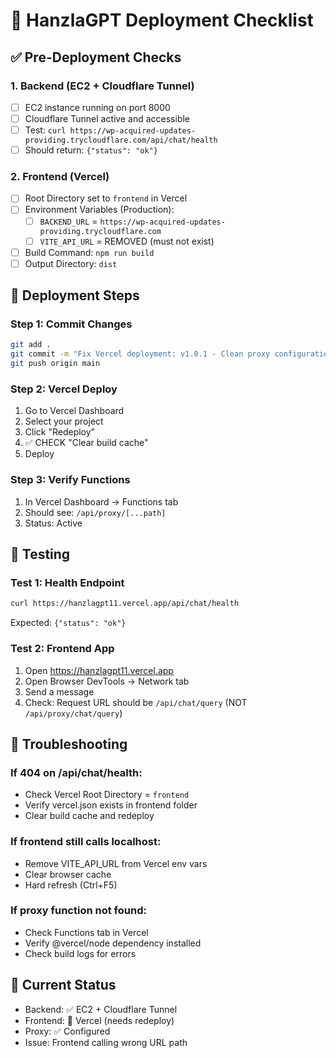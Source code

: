 # 🚀 HanzlaGPT Deployment Checklist

## ✅ Pre-Deployment Checks

### 1. Backend (EC2 + Cloudflare Tunnel)
- [ ] EC2 instance running on port 8000
- [ ] Cloudflare Tunnel active and accessible
- [ ] Test: `curl https://wp-acquired-updates-providing.trycloudflare.com/api/chat/health`
- [ ] Should return: `{"status": "ok"}`

### 2. Frontend (Vercel)
- [ ] Root Directory set to `frontend` in Vercel
- [ ] Environment Variables (Production):
  - [ ] `BACKEND_URL` = `https://wp-acquired-updates-providing.trycloudflare.com`
  - [ ] `VITE_API_URL` = REMOVED (must not exist)
- [ ] Build Command: `npm run build`
- [ ] Output Directory: `dist`

## 🔧 Deployment Steps

### Step 1: Commit Changes
```bash
git add .
git commit -m "Fix Vercel deployment: v1.0.1 - Clean proxy configuration"
git push origin main
```

### Step 2: Vercel Deploy
1. Go to Vercel Dashboard
2. Select your project
3. Click "Redeploy" 
4. ✅ CHECK "Clear build cache"
5. Deploy

### Step 3: Verify Functions
1. In Vercel Dashboard → Functions tab
2. Should see: `/api/proxy/[...path]`
3. Status: Active

## 🧪 Testing

### Test 1: Health Endpoint
```bash
curl https://hanzlagpt11.vercel.app/api/chat/health
```
Expected: `{"status": "ok"}`

### Test 2: Frontend App
1. Open https://hanzlagpt11.vercel.app
2. Open Browser DevTools → Network tab
3. Send a message
4. Check: Request URL should be `/api/chat/query` (NOT `/api/proxy/chat/query`)

## 🚨 Troubleshooting

### If 404 on /api/chat/health:
- Check Vercel Root Directory = `frontend`
- Verify vercel.json exists in frontend folder
- Clear build cache and redeploy

### If frontend still calls localhost:
- Remove VITE_API_URL from Vercel env vars
- Clear browser cache
- Hard refresh (Ctrl+F5)

### If proxy function not found:
- Check Functions tab in Vercel
- Verify @vercel/node dependency installed
- Check build logs for errors

## 📱 Current Status
- Backend: ✅ EC2 + Cloudflare Tunnel
- Frontend: 🔄 Vercel (needs redeploy)
- Proxy: ✅ Configured
- Issue: Frontend calling wrong URL path
